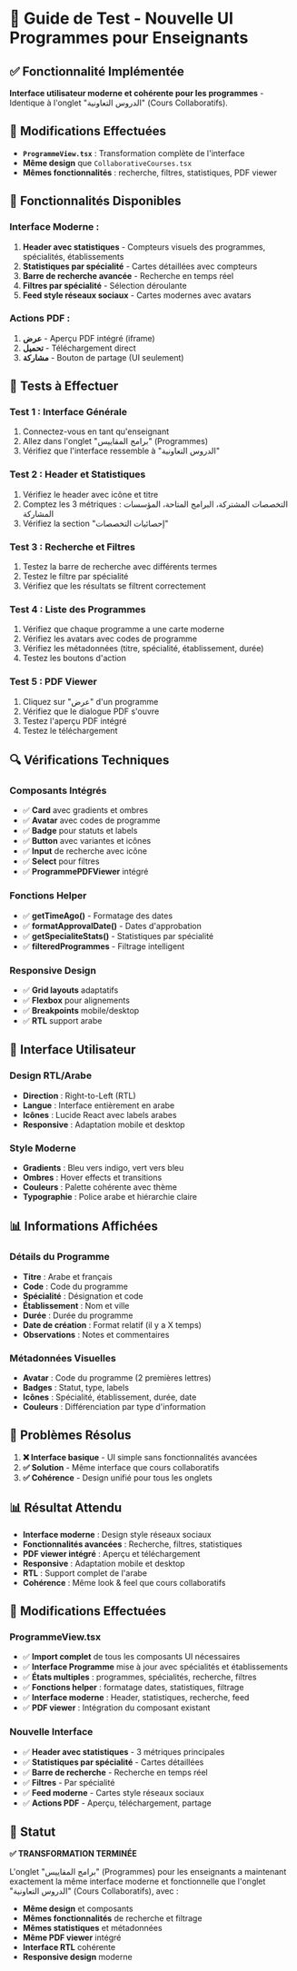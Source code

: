 # 🧪 Guide de Test - Nouvelle UI Programmes pour Enseignants

## ✅ Fonctionnalité Implémentée

**Interface utilisateur moderne et cohérente pour les programmes** - Identique à l'onglet "الدروس التعاونية" (Cours Collaboratifs).

## 🔧 Modifications Effectuées

- **`ProgrammeView.tsx`** : Transformation complète de l'interface
- **Même design** que `CollaborativeCourses.tsx`
- **Mêmes fonctionnalités** : recherche, filtres, statistiques, PDF viewer

## 📱 Fonctionnalités Disponibles

### **Interface Moderne :**
1. **Header avec statistiques** - Compteurs visuels des programmes, spécialités, établissements
2. **Statistiques par spécialité** - Cartes détaillées avec compteurs
3. **Barre de recherche avancée** - Recherche en temps réel
4. **Filtres par spécialité** - Sélection déroulante
5. **Feed style réseaux sociaux** - Cartes modernes avec avatars

### **Actions PDF :**
1. **عرض** - Aperçu PDF intégré (iframe)
2. **تحميل** - Téléchargement direct
3. **مشاركة** - Bouton de partage (UI seulement)

## 🎯 Tests à Effectuer

### **Test 1 : Interface Générale**
1. Connectez-vous en tant qu'enseignant
2. Allez dans l'onglet "برامج المقاييس" (Programmes)
3. Vérifiez que l'interface ressemble à "الدروس التعاونية"

### **Test 2 : Header et Statistiques**
1. Vérifiez le header avec icône et titre
2. Comptez les 3 métriques : التخصصات المشتركة، البرامج المتاحة، المؤسسات المشاركة
3. Vérifiez la section "إحصائيات التخصصات"

### **Test 3 : Recherche et Filtres**
1. Testez la barre de recherche avec différents termes
2. Testez le filtre par spécialité
3. Vérifiez que les résultats se filtrent correctement

### **Test 4 : Liste des Programmes**
1. Vérifiez que chaque programme a une carte moderne
2. Vérifiez les avatars avec codes de programme
3. Vérifiez les métadonnées (titre, spécialité, établissement, durée)
4. Testez les boutons d'action

### **Test 5 : PDF Viewer**
1. Cliquez sur "عرض" d'un programme
2. Vérifiez que le dialogue PDF s'ouvre
3. Testez l'aperçu PDF intégré
4. Testez le téléchargement

## 🔍 Vérifications Techniques

### **Composants Intégrés**
- ✅ **Card** avec gradients et ombres
- ✅ **Avatar** avec codes de programme
- ✅ **Badge** pour statuts et labels
- ✅ **Button** avec variantes et icônes
- ✅ **Input** de recherche avec icône
- ✅ **Select** pour filtres
- ✅ **ProgrammePDFViewer** intégré

### **Fonctions Helper**
- ✅ **getTimeAgo()** - Formatage des dates
- ✅ **formatApprovalDate()** - Dates d'approbation
- ✅ **getSpecialiteStats()** - Statistiques par spécialité
- ✅ **filteredProgrammes** - Filtrage intelligent

### **Responsive Design**
- ✅ **Grid layouts** adaptatifs
- ✅ **Flexbox** pour alignements
- ✅ **Breakpoints** mobile/desktop
- ✅ **RTL** support arabe

## 🎨 Interface Utilisateur

### **Design RTL/Arabe**
- **Direction** : Right-to-Left (RTL)
- **Langue** : Interface entièrement en arabe
- **Icônes** : Lucide React avec labels arabes
- **Responsive** : Adaptation mobile et desktop

### **Style Moderne**
- **Gradients** : Bleu vers indigo, vert vers bleu
- **Ombres** : Hover effects et transitions
- **Couleurs** : Palette cohérente avec thème
- **Typographie** : Police arabe et hiérarchie claire

## 📊 Informations Affichées

### **Détails du Programme**
- **Titre** : Arabe et français
- **Code** : Code du programme
- **Spécialité** : Désignation et code
- **Établissement** : Nom et ville
- **Durée** : Durée du programme
- **Date de création** : Format relatif (il y a X temps)
- **Observations** : Notes et commentaires

### **Métadonnées Visuelles**
- **Avatar** : Code du programme (2 premières lettres)
- **Badges** : Statut, type, labels
- **Icônes** : Spécialité, établissement, durée, date
- **Couleurs** : Différenciation par type d'information

## 🚨 Problèmes Résolus

1. **❌ Interface basique** - UI simple sans fonctionnalités avancées
2. **✅ Solution** - Même interface que cours collaboratifs
3. **✅ Cohérence** - Design unifié pour tous les onglets

## 📊 Résultat Attendu

- **Interface moderne** : Design style réseaux sociaux
- **Fonctionnalités avancées** : Recherche, filtres, statistiques
- **PDF viewer intégré** : Aperçu et téléchargement
- **Responsive** : Adaptation mobile et desktop
- **RTL** : Support complet de l'arabe
- **Cohérence** : Même look & feel que cours collaboratifs

## 🔄 Modifications Effectuées

### **ProgrammeView.tsx**
- ✅ **Import complet** de tous les composants UI nécessaires
- ✅ **Interface Programme** mise à jour avec spécialités et établissements
- ✅ **États multiples** : programmes, spécialités, recherche, filtres
- ✅ **Fonctions helper** : formatage dates, statistiques, filtrage
- ✅ **Interface moderne** : Header, statistiques, recherche, feed
- ✅ **PDF viewer** : Intégration du composant existant

### **Nouvelle Interface**
- ✅ **Header avec statistiques** - 3 métriques principales
- ✅ **Statistiques par spécialité** - Cartes détaillées
- ✅ **Barre de recherche** - Recherche en temps réel
- ✅ **Filtres** - Par spécialité
- ✅ **Feed moderne** - Cartes style réseaux sociaux
- ✅ **Actions PDF** - Aperçu, téléchargement, partage

## 🎉 Statut

**✅ TRANSFORMATION TERMINÉE**

L'onglet "برامج المقاييس" (Programmes) pour les enseignants a maintenant exactement la même interface moderne et fonctionnelle que l'onglet "الدروس التعاونية" (Cours Collaboratifs), avec :

- **Même design** et composants
- **Mêmes fonctionnalités** de recherche et filtrage
- **Mêmes statistiques** et métadonnées
- **Même PDF viewer** intégré
- **Interface RTL** cohérente
- **Responsive design** moderne
